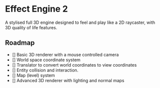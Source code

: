# Effect Engine 2
A stylised full 3D engine designed to feel and play like a 2D raycaster, with 3D quality of life features.

## Roadmap
- [] Basic 3D renderer with a mouse controlled camera
- [] World space coordinate system
- [] Translator to convert world coordinates to view coordinates
- [] Entity collision and interaction.
- [] Map (level) system
- [] Advanced 3D renderer with lighting and normal maps